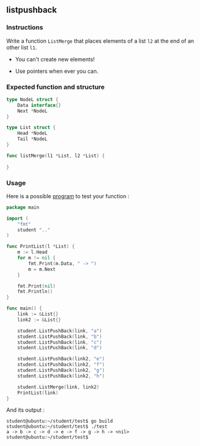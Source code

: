 ## listpushback

### Instructions

Write a function `ListMerge` that places elements of a list `l2` at the end of an other list `l1`.

- You can't create new elements!

- Use pointers when ever you can.

### Expected function and structure

```go
type NodeL struct {
	Data interface{}
	Next *NodeL
}

type List struct {
	Head *NodeL
	Tail *NodeL
}

func listMerge(l1 *List, l2 *List) {
	
}
```

### Usage

Here is a possible [program](TODO-LINK) to test your function :

```go
package main

import (
	"fmt"
	student ".."
)

func PrintList(l *List) {
	m := l.Head
	for m != nil {
		fmt.Print(m.Data, " -> ")
		m = m.Next
	}

	fmt.Print(nil)
	fmt.Println()
}

func main() {
	link := &List{}
	link2 := &List{}

	student.ListPushBack(link, "a")
	student.ListPushBack(link, "b")
	student.ListPushBack(link, "c")
	student.ListPushBack(link, "d")

	student.ListPushBack(link2, "e")
	student.ListPushBack(link2, "f")
	student.ListPushBack(link2, "g")
	student.ListPushBack(link2, "h")

	student.ListMerge(link, link2)
	PrintList(link)
}
```

And its output :

```console
student@ubuntu:~/student/test$ go build
student@ubuntu:~/student/test$ ./test
a -> b -> c -> d -> e -> f -> g -> h -> <nil>
student@ubuntu:~/student/test$
```
